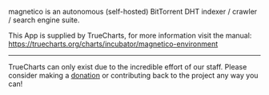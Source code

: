 magnetico is an autonomous (self-hosted) BitTorrent DHT indexer / crawler / search engine suite.

This App is supplied by TrueCharts, for more information visit the manual: https://truecharts.org/charts/incubator/magnetico-environment

---

TrueCharts can only exist due to the incredible effort of our staff.
Please consider making a [donation](https://truecharts.org/docs/about/sponsor) or contributing back to the project any way you can!
